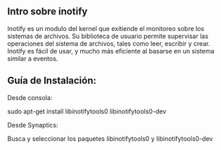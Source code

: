 ## Intro sobre inotify ##

Inotify es un modulo del kernel que exitiende el monitoreo sobre los sistemas de archivos. Su biblioteca de usuario permite supervisar las operaciones del sistema de archivos, tales como leer, escribir y crear. Inotify es fácil de usar, y mucho más eficiente al basarse en un sistema similar a eventos.

## Guía de Instalación: ##

Desde consola:

sudo apt-get install libinotifytools0 libinotifytools0-dev

Desde Synaptics:

Busca y seleccionar los paquetes libinotifytools0 y libinotifytools0-dev

